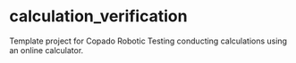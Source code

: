 # calculation_verification
Template project for Copado Robotic Testing conducting calculations using an online calculator.
